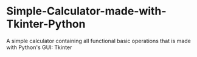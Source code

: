 # Simple-Calculator-made-with-Tkinter-Python
A simple calculator containing all functional basic operations that is made with Python's GUI: Tkinter
